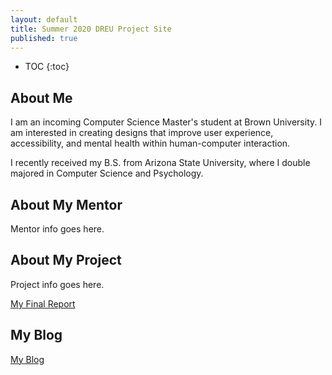 ```yaml
---
layout: default
title: Summer 2020 DREU Project Site
published: true
---
```


* TOC
{:toc}

## About Me

I am an incoming Computer Science Master's student at Brown University. I am interested in creating designs that improve user experience, accessibility, and mental health within human-computer interaction.

I recently received my B.S. from Arizona State University, where I double majored in Computer Science and Psychology. 

## About My Mentor

Mentor info goes here.

## About My Project

Project info goes here.

[My Final Report](files/finalreport.pdf)

## My Blog

[My Blog](blog.html)
